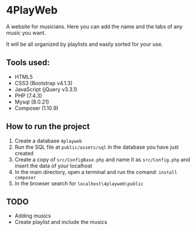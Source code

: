 # 4PlayWeb

A website for musicians. Here you can add the name and the tabs of any music you want.

It will be all organized by playlists and easily sorted for your use.

## Tools used:

* HTML5
* CSS3 (Bootstrap v4.1.3)
* JavaScript (jQuery v3.3.1)
* PHP (7.4.3)
* Mysql (8.0.21)
* Composer (1.10.9)

## How to run the project

1. Create a database `4playweb`
2. Run the SQL file at `public/assets/sql` in the database you have just created
3. Create a copy of `src/ConfigBase.php` and name it as `src/Config.php` and insert the data of your localhost
4. In the main directory, open a terminal and run the comand: `install composer`
5. In the browser search for `localhost\4playweb\public`

## TODO

* Adding musics
* Create playlist and include the musics
